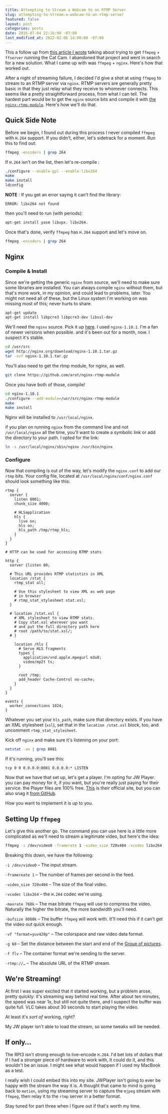 ```yaml
---
title: Attempting to Stream a Webcam to an RTMP Server
slug: attempting-to-stream-a-webcam-to-an-rtmp-server
featured: false
layout: post
categories: posts
date: 2016-07-04 22:16:00 -07:00
last_modified_at: 2022-02-06 14:00:00 -07:00
---
```


This a follow up from [this article I wrote](/fighting-ffmpeg/) talking about trying to get `ffmpeg` + `ffserver` running the Cat Cam. I abandoned that project and went in search for a new solution. What I came up with was `ffmpeg` + `nginx`. Here's how that worked out.

After a night of streaming failure, I decided I'd give a shot at using `ffmpeg` to stream to an RTMP server via `nginx`. RTMP servers are generally pretty basic in that they just relay what they receive to whomever connects. This seems like a pretty straightforward process, from what I can tell. The hardest part would be to get the `nginx` source bits and compile it with [the `nginx-rtmp-module`](https://github.com/arut/nginx-rtmp-module). Here's how we'll do that.

## Quick Side Note

Before we begin, I found out during this process I never compiled `ffmpeg` with `H.264` support. If you didn't, either, let's sidetrack for a moment. Run this to find out:

```sh
ffmpeg -encoders | grep 264
```

If `H.264` isn't on the list, then let's re-compile :

```sh
./configure --enable-gpl --enable-libx264
make
make install
ldconfig
```

**NOTE** : If you get an error saying it can't find the library:

```
ERROR: libx264 not found
```

then you'll need to run (with periods):

```sh
apt-get install yasm libvpx. libx264.
```

Once that's done, verify `ffmpeg` has `H.264` support and let's move on.

```sh
ffmpeg -encoders | grep 264
```

## Nginx

### Compile & Install

Since we're getting the generic `nginx` from source, we'll need to make sure some libraries are installed. You can always compile `nginx` without them, but that's more work, in my opinion, and could lead to problems, later. You might not need all of these, but the Linux system I'm working on was missing most of this; never hurts to share.

```sh
apt-get update
apt-get install libpcre3 libpcre3-dev libssl-dev
```

We'll need the `nginx` source. Pick it up [here](http://nginx.org/download/). I used `nginx-1.10.1`. I'm a fan of newer versions when possible. and it's been out for a month, now. I suspect it's stable.

```sh
cd /usr/src
wget http://nginx.org/download/nginx-1.10.1.tar.gz
tar -xvf nginx-1.10.1.tar.gz
```

You'll also need to get the rtmp module, for nginx, as well.

```sh
git clone https://github.com/arut/nginx-rtmp-module
```

Once you have both of those, compile!

```sh
cd nginx-1.10.1
./configure --add-module=/usr/src/nginx-rtmp-module
make
make install
```

Nginx will be installed to `/usr/local/nginx`.

if you plan on running `nginx` from the command line and not `/usr/local/nginx` all the time, you'll want to create a symbolic link or add the directory to your path. I opted for the link:

```sh
ln -s /usr/local/nginx/sbin/nginx /usr/bin/nginx
```

### Configure

Now that compiling is out of the way, let's modify the `nginx.conf` to add our `rtmp` bits. Your config file, located at `/usr/local/nginx/conf/nginx.conf` should look something like this:

```
rtmp {
  server {
    listen 8081;
    chunk_size 4000;
    
    # HLSapplication 
    hls {
      live on;
      hls on;
      hls_path /tmp/rtmp_hls;
    }
  }
}
  
# HTTP can be used for accessing RTMP stats

http {
  server {listen 80;
  
  # This URL provides RTMP statistics in XML
  location /stat {
    rtmp_stat all;
    
    # Use this stylesheet to view XML as web page
    # in browser
    # rtmp_stat_stylesheet stat.xsl;
  }
  
  # location /stat.xsl {
    # XML stylesheet to view RTMP stats.
    # Copy stat.xsl wherever you want
    # and put the full directory path here
    # root /path/to/stat.xsl/;
  # }
    
    location /hls {
      # Serve HLS fragments
      types {
        application/vnd.apple.mpegurl m3u8;
        video/mp2t ts;
      }
      
      root /tmp;
      add_header Cache-Control no-cache;
    }
  }
}

events { 
  worker_connections 1024; 
}
```

Whatever you set your `hls_path`, make sure that directory exists. If you have an XML stylesheet (`xsl`), set that in the `location /stat.xsl` block, too, and uncomment `rtmp_stat_stylesheet`.

Kick off `nginx` and make sure it's listening on your port:

```sh
netstat -an | grep 8081
```

If it's running, you'll see this:

```
tcp 0 0 0.0.0.0:8081 0.0.0.0:* LISTEN
```

Now that we have that set up, let's get a player. I'm opting for JW Player. you can pay money for it, if you want, but you're really just paying for their service. the Player files are 100% free. [This](https://www.jwplayer.com/pricing/) is their official site, but you can also snag it [from GitHub](https://github.com/jwplayer/jwplayer).

How you want to implement it is up to you.

## Setting Up `ffmpeg`

Let's give this another go. The command you can use here is a little more complicated as we'll need to stream a legitimate video, but here's the idea:

```sh
ffmpeg -i /dev/video0 -framerate 1 -video_size 720x404 -vcodec libx264 -maxrate 768k -bufsize 8080k -vf "format=yuv420p" -g 60 -f flv rtmp://example.com:8081/hls/live
```

Breaking this down, we have the following:

`-i /dev/video0` – The input stream.

`-framereate 1` – The number of frames per second in the feed.

`-video_size 720x404` – The size of the final video.

`-vcodec libx264` – the `H.264` codec we're using.

`-maxrate 768k` – The max bitrate `ffmpeg` will use to compress the video. Naturally the higher the bitrate, the more bandwidth you'll need.

`-bufsize 8080k` – The buffer `ffmpeg` will work with. It'll need this if it can't get the video out quick enough.

`-vf "format=yuv420p"` – The colorspace and raw video data format.

`-g 60` – Set the distance between the start and end of the [Group of pictures](https://en.wikipedia.org/wiki/Group_of_pictures).

`-f flv` – The container format we're sending to the server.

`-rtmp://…` – The absolute URL of the RTMP stream.

## We're Streaming!

At first I was super excited that it started working, but a problem arose, pretty quickly: it's streaming way behind real time. After about ten minutes, the speed was near 1x, but still not quite there, and I suspect the buffer was quite full. VLC takes about 30 seconds to start playing the video.

At least it's _sort of_ working, right?

My JW player isn't able to load the stream, so some tweaks will be needed.

## If only…

The RPI3 isn't strong enough to live-encode `H.264`. I'd bet lots of dollars that if I had a stronger piece of hardware to work with, It could do it, and this wouldn't be an issue. I might see what would happen if I used my MacBook as a test.

I really wish I could embed this into my site. JWPlayer isn't going to ever be happy with the stream the way it is. A thought that came to mind is going back to `motion`, using my streaming server to capture the `mjpeg` stream with `ffmpeg`, then relay it to the `rtmp` server in a better format.

Stay tuned for part three when I figure out if that's worth my time.

